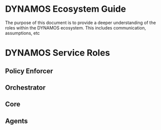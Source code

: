 # DYNAMOS Ecosystem Guide
The purpose of this document is to provide a deeper understanding of the roles within the DYNAMOS ecosystem. This includes communication, assumptions, etc


# DYNAMOS Service Roles

## Policy Enforcer

## Orchestrator

## Core

## Agents
